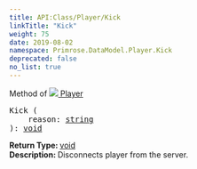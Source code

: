 ```yaml
---
title: API:Class/Player/Kick
linkTitle: "Kick"
weight: 75
date: 2019-08-02
namespace: Primrose.DataModel.Player.Kick
deprecated: false
no_list: true
---
```

Method of <a href="/docs/api-reference/Class/Player"><img src="/icons/silk/user.png"/>&nbsp;Player</a>
<pre class="method-declaration">
Kick (
    reason: <a class="type" href="/docs/api-reference/System/string">string</a>
): <a class="type" href="/docs/api-reference/System/void">void</a></pre>
<b>Return Type: </b>
<a class="type" href="/docs/api-reference/System/void">void</a>
<br/>
<b>Description: </b>
Disconnects player from the server.

